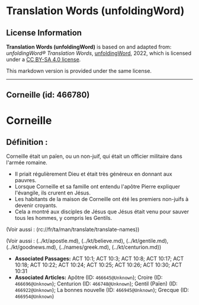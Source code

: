 # Translation Words (unfoldingWord)

## License Information

**Translation Words (unfoldingWord)** is based on and adapted from: _unfoldingWord® Translation Words_, [unfoldingWord](https://unfoldingword.org/utw), 2022, which is licensed under a [CC BY-SA 4.0 license](https://creativecommons.org/licenses/by-sa/4.0/legalcode.en).

This markdown version is provided under the same license.



--------------------------------

## Corneille (id: 466780)

Corneille
=========

Définition :
------------

Corneille était un païen, ou un non\-juif, qui était un officier militaire dans l'armée romaine.

* Il priait régulièrement Dieu et était très généreux en donnant aux pauvres.
* Lorsque Corneille et sa famille ont entendu l'apôtre Pierre expliquer l'évangile, ils crurent en Jésus.
* Les habitants de la maison de Corneille ont été les premiers non\-juifs à devenir croyants.
* Cela a montré aux disciples de Jésus que Jésus était venu pour sauver tous les hommes, y compris les Gentils.

(Voir aussi : (rc://fr/ta/man/translate/translate\-names))

(Voir aussi : (../kt/apostle.md), (../kt/believe.md), (../kt/gentile.md), (../kt/goodnews.md), (../names/greek.md), (../kt/centurion.md))

* **Associated Passages:** ACT 10:1; ACT 10:3; ACT 10:8; ACT 10:17; ACT 10:18; ACT 10:22; ACT 10:24; ACT 10:25; ACT 10:26; ACT 10:30; ACT 10:31
* **Associated Articles:** Apôtre (ID: `466645@Unknown`); Croire (ID: `466696@Unknown`); Centurion (ID: `466748@Unknown`); Gentil (Païen) (ID: `466922@Unknown`); La bonnes nouvelle (ID: `466945@Unknown`); Grecque (ID: `466954@Unknown`)


